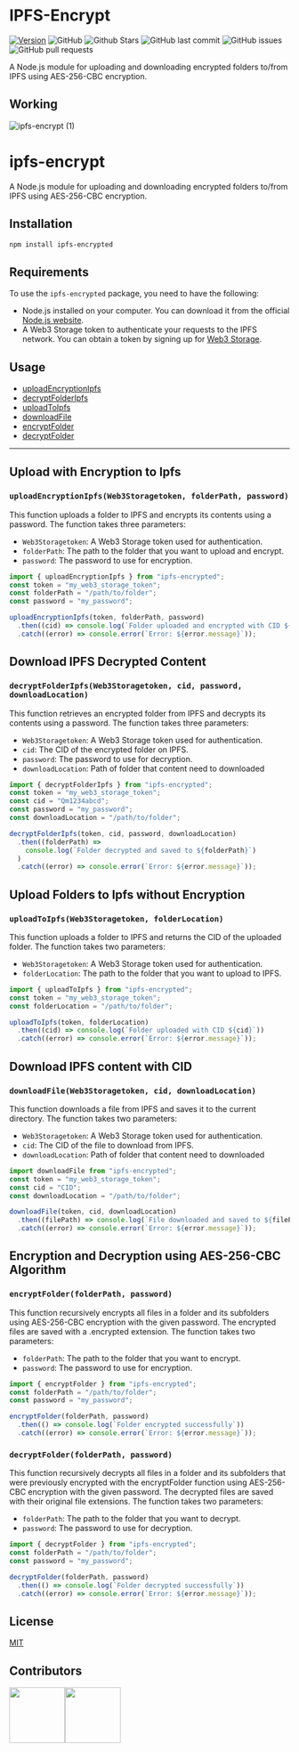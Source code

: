 # IPFS-Encrypt
[![Version](https://img.shields.io/npm/v/ipfs-encrypted)](https://www.npmjs.com/package/ipfs-encrypted)
![GitHub](https://img.shields.io/github/license/0xVikasRushi/ipfs-encrypt)
![Github Stars](https://img.shields.io/github/stars/0xVikasRushi/ipfs-encrypt)
![GitHub last commit](https://img.shields.io/github/last-commit/0xVikasRushi/ipfs-encrypt)
![GitHub issues](https://img.shields.io/github/issues-raw/0xVikasRushi/ipfs-encrypt)
![GitHub pull requests](https://img.shields.io/github/issues-pr/0xVikasRushi/ipfs-encrypt)
<br>

A Node.js module for uploading and downloading encrypted folders to/from IPFS using AES-256-CBC encryption.

## Working

![ipfs-encrypt (1)](https://user-images.githubusercontent.com/88543171/219943113-21671e6f-7f94-4d85-aae4-9b1924ef3f3e.png)

# ipfs-encrypt

A Node.js module for uploading and downloading encrypted folders to/from IPFS using AES-256-CBC encryption.

## Installation

```sh
npm install ipfs-encrypted
```
## Requirements

To use the `ipfs-encrypted` package, you need to have the following:

- Node.js installed on your computer. You can download it from the official [Node.js website](https://nodejs.org/en/download/).
- A Web3 Storage token to authenticate your requests to the IPFS network. You can obtain a token by signing up for [Web3 Storage](https://web3.storage/).


## Usage

- [uploadEncryptionIpfs](#uploadencryptionipfsweb3storagetoken-folderpath-password)
- [decryptFolderIpfs](#decryptfolderipfsweb3storagetoken-cid-password-downloadlocation)
- [uploadToIpfs](#uploadtoipfsweb3storagetoken-folderlocation)
- [downloadFile](#downloadfileweb3storagetoken-cid-downloadlocation)
- [encryptFolder](#encryptfolderfolderpath-password)
- [decryptFolder](#decryptfolderfolderpath-password)

---

## Upload with Encryption to Ipfs

### `uploadEncryptionIpfs(Web3Storagetoken, folderPath, password)`

This function uploads a folder to IPFS and encrypts its contents using a password. The function takes three parameters:

- `Web3Storagetoken`: A Web3 Storage token used for authentication.
- `folderPath`: The path to the folder that you want to upload and encrypt.
- `password`: The password to use for encryption.

```js
import { uploadEncryptionIpfs } from "ipfs-encrypted";
const token = "my_web3_storage_token";
const folderPath = "/path/to/folder";
const password = "my_password";

uploadEncryptionIpfs(token, folderPath, password)
  .then((cid) => console.log(`Folder uploaded and encrypted with CID ${cid}`))
  .catch((error) => console.error(`Error: ${error.message}`));
```

## Download IPFS Decrypted Content

### `decryptFolderIpfs(Web3Storagetoken, cid, password, downloadLocation)`

This function retrieves an encrypted folder from IPFS and decrypts its contents using a password. The function takes three parameters:

- `Web3Storagetoken`: A Web3 Storage token used for authentication.
- `cid`: The CID of the encrypted folder on IPFS.
- `password`: The password to use for decryption.
- `downloadLocation`: Path of folder that content need to downloaded

```js
import { decryptFolderIpfs } from "ipfs-encrypted";
const token = "my_web3_storage_token";
const cid = "Qm1234abcd";
const password = "my_password";
const downloadLocation = "/path/to/folder";

decryptFolderIpfs(token, cid, password, downloadLocation)
  .then((folderPath) =>
    console.log(`Folder decrypted and saved to ${folderPath}`)
  )
  .catch((error) => console.error(`Error: ${error.message}`));
```

## Upload Folders to Ipfs without Encryption

### `uploadToIpfs(Web3Storagetoken, folderLocation)`

This function uploads a folder to IPFS and returns the CID of the uploaded folder. The function takes two parameters:

- `Web3Storagetoken`: A Web3 Storage token used for authentication.
- `folderLocation`: The path to the folder that you want to upload to IPFS.

```js
import { uploadToIpfs } from "ipfs-encrypted";
const token = "my_web3_storage_token";
const folderLocation = "/path/to/folder";

uploadToIpfs(token, folderLocation)
  .then((cid) => console.log(`Folder uploaded with CID ${cid}`))
  .catch((error) => console.error(`Error: ${error.message}`));
```

## Download IPFS content with CID

### `downloadFile(Web3Storagetoken, cid, downloadLocation)`

This function downloads a file from IPFS and saves it to the current directory. The function takes two parameters:

- `Web3Storagetoken`: A Web3 Storage token used for authentication.
- `cid`: The CID of the file to download from IPFS.
- `downloadLocation`: Path of folder that content need to downloaded

```js
import downloadFile from "ipfs-encrypted";
const token = "my_web3_storage_token";
const cid = "CID";
const downloadLocation = "/path/to/folder";

downloadFile(token, cid, downloadLocation)
  .then((filePath) => console.log(`File downloaded and saved to ${filePath}`))
  .catch((error) => console.error(`Error: ${error.message}`));
```

## Encryption and Decryption using AES-256-CBC Algorithm

### `encryptFolder(folderPath, password)`

This function recursively encrypts all files in a folder and its subfolders using AES-256-CBC encryption with the given password. The encrypted files are saved with a .encrypted extension. The function takes two parameters:

- `folderPath`: The path to the folder that you want to encrypt.
- `password`: The password to use for encryption.

```js
import { encryptFolder } from "ipfs-encrypted";
const folderPath = "/path/to/folder";
const password = "my_password";

encryptFolder(folderPath, password)
  .then(() => console.log(`Folder encrypted successfully`))
  .catch((error) => console.error(`Error: ${error.message}`));
```

### `decryptFolder(folderPath, password)`

This function recursively decrypts all files in a folder and its subfolders that were previously encrypted with the encryptFolder function using AES-256-CBC encryption with the given password. The decrypted files are saved with their original file extensions. The function takes two parameters:

- `folderPath`: The path to the folder that you want to decrypt.
- `password`: The password to use for decryption.

```js
import { decryptFolder } from "ipfs-encrypted";
const folderPath = "/path/to/folder";
const password = "my_password";

decryptFolder(folderPath, password)
  .then(() => console.log(`Folder decrypted successfully`))
  .catch((error) => console.error(`Error: ${error.message}`));
```

## License

[MIT](https://github.com/0xVikasRushi/ipfs-encrypt/blob/main/LICENSE)

## Contributors

<div style="display: flex;">
 
<a href="https://github.com/0xvikasrushi">
    <img src="https://github.com/0xvikasrushi.png" width="100" height="100"/>
  </a>
  
  <a href="https://github.com/c-shubh">
    <img src="https://github.com/c-shubh.png" width="100" height="100"/>
  </a>

</div>
